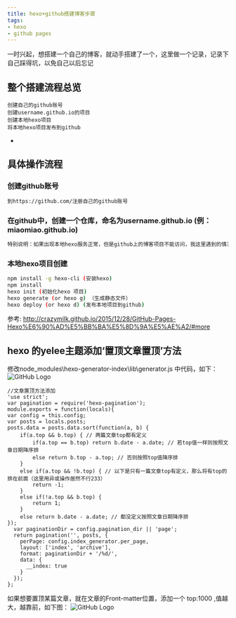 ```yaml
---
title: hexo+github搭建博客步骤
tags:
- hexo
- github pages
---
```


一时兴起，想搭建一个自己的博客，就动手搭建了一个，这里做一个记录，记录下自己踩得坑，以免自己以后忘记

## 整个搭建流程总览

``` 
创建自己的github账号
创建username.github.io的项目
创建本地hexo项目
将本地hexo项目发布到github
```
+ <!-- more -->
## 具体操作流程


### 创建github账号

``` bash
到https://github.com/注册自己的github账号
```
### 在github中，创建一个仓库，命名为username.github.io (例：miaomiao.github.io)

``` bash
特别说明：如果出现本地hexo服务正常，但是github上的博客项目不能访问，我这里遇到的情况是username没有使用自己github的账号，对项目重命名，就可以了。
```

### 本地hexo项目创建

``` bash
npm install -g hexo-cli (安装hexo)
npm install 
hexo init (初始化hexo 项目)
hexo generate (or hexo g) （生成静态文件）
hexo deploy (or hexo d) (发布本地项目到github)
```

参考: http://crazymilk.github.io/2015/12/28/GitHub-Pages-Hexo%E6%90%AD%E5%BB%BA%E5%8D%9A%E5%AE%A2/#more


## hexo 的yelee主题添加‘置顶文章置顶’方法
修改node_modules\hexo-generator-index\lib\generator.js 中代码，如下：
![GitHub Logo](/img/hello/01.jpg)

```
//文章置顶方法添加
'use strict';
var pagination = require('hexo-pagination');
module.exports = function(locals){
var config = this.config;
var posts = locals.posts;
posts.data = posts.data.sort(function(a, b) {
    if(a.top && b.top) { // 两篇文章top都有定义
        if(a.top == b.top) return b.date - a.date; // 若top值一样则按照文章日期降序排
        else return b.top - a.top; // 否则按照top值降序排
    }
    else if(a.top && !b.top) { // 以下是只有一篇文章top有定义，那么将有top的排在前面（这里用异或操作居然不行233）
        return -1;
    }
    else if(!a.top && b.top) {
        return 1;
    }
    else return b.date - a.date; // 都没定义按照文章日期降序排
});
  var paginationDir = config.pagination_dir || 'page';
  return pagination('', posts, {
    perPage: config.index_generator.per_page,
    layout: ['index', 'archive'],
    format: paginationDir + '/%d/',
    data: {
      __index: true
    }
  });
};
```

如果想要置顶某篇文章，就在文章的Front-matter位置，添加一个 top:1000 ,值越大，越靠前，如下图：
![GitHub Logo](/img/hello/02.jpg)



